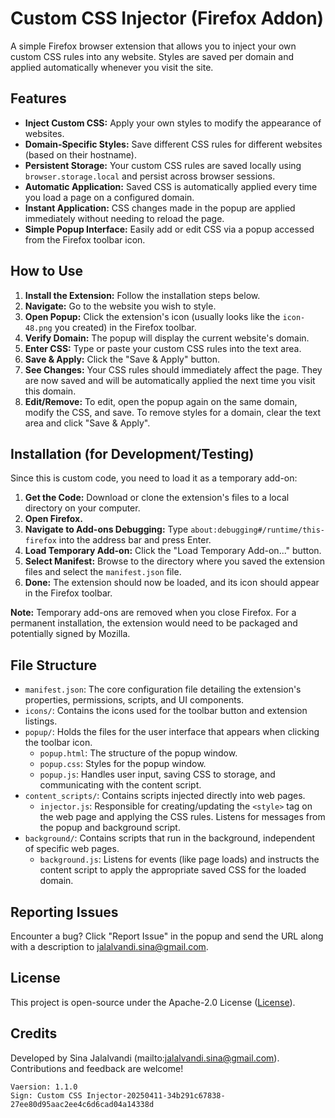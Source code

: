 # Custom CSS Injector (Firefox Addon)

A simple Firefox browser extension that allows you to inject your own custom CSS rules into any website. Styles are saved per domain and applied automatically whenever you visit the site.

## Features

*   **Inject Custom CSS:** Apply your own styles to modify the appearance of websites.
*   **Domain-Specific Styles:** Save different CSS rules for different websites (based on their hostname).
*   **Persistent Storage:** Your custom CSS rules are saved locally using `browser.storage.local` and persist across browser sessions.
*   **Automatic Application:** Saved CSS is automatically applied every time you load a page on a configured domain.
*   **Instant Application:** CSS changes made in the popup are applied immediately without needing to reload the page.
*   **Simple Popup Interface:** Easily add or edit CSS via a popup accessed from the Firefox toolbar icon.

## How to Use

1.  **Install the Extension:** Follow the installation steps below.
2.  **Navigate:** Go to the website you wish to style.
3.  **Open Popup:** Click the extension's icon (usually looks like the `icon-48.png` you created) in the Firefox toolbar.
4.  **Verify Domain:** The popup will display the current website's domain.
5.  **Enter CSS:** Type or paste your custom CSS rules into the text area.
6.  **Save & Apply:** Click the "Save & Apply" button.
7.  **See Changes:** Your CSS rules should immediately affect the page. They are now saved and will be automatically applied the next time you visit this domain.
8.  **Edit/Remove:** To edit, open the popup again on the same domain, modify the CSS, and save. To remove styles for a domain, clear the text area and click "Save & Apply".

## Installation (for Development/Testing)

Since this is custom code, you need to load it as a temporary add-on:

1.  **Get the Code:** Download or clone the extension's files to a local directory on your computer.
2.  **Open Firefox.**
3.  **Navigate to Add-ons Debugging:** Type `about:debugging#/runtime/this-firefox` into the address bar and press Enter.
4.  **Load Temporary Add-on:** Click the "Load Temporary Add-on..." button.
5.  **Select Manifest:** Browse to the directory where you saved the extension files and select the `manifest.json` file.
6.  **Done:** The extension should now be loaded, and its icon should appear in the Firefox toolbar.

**Note:** Temporary add-ons are removed when you close Firefox. For a permanent installation, the extension would need to be packaged and potentially signed by Mozilla.

## File Structure

*   `manifest.json`: The core configuration file detailing the extension's properties, permissions, scripts, and UI components.
*   `icons/`: Contains the icons used for the toolbar button and extension listings.
*   `popup/`: Holds the files for the user interface that appears when clicking the toolbar icon.
    *   `popup.html`: The structure of the popup window.
    *   `popup.css`: Styles for the popup window.
    *   `popup.js`: Handles user input, saving CSS to storage, and communicating with the content script.
*   `content_scripts/`: Contains scripts injected directly into web pages.
    *   `injector.js`: Responsible for creating/updating the `<style>` tag on the web page and applying the CSS rules. Listens for messages from the popup and background script.
*   `background/`: Contains scripts that run in the background, independent of specific web pages.
    *   `background.js`: Listens for events (like page loads) and instructs the content script to apply the appropriate saved CSS for the loaded domain.

## Reporting Issues
Encounter a bug? Click "Report Issue" in the popup and send the URL along with a description to jalalvandi.sina@gmail.com.

## License
This project is open-source under the Apache-2.0  License ([License](LICENSE)).

## Credits
Developed by Sina Jalalvandi (mailto:jalalvandi.sina@gmail.com). Contributions and feedback are welcome!
```
Vaersion: 1.1.0
Sign: Custom CSS Injector-20250411-34b291c67838-27ee80d95aac2ee4c6d6cad04a14338d
```
